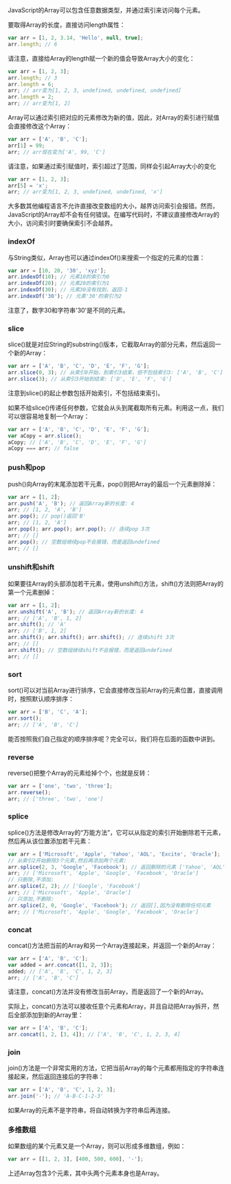 JavaScript的Array可以包含任意数据类型，并通过索引来访问每个元素。

要取得Array的长度，直接访问length属性：
```js
var arr = [1, 2, 3.14, 'Hello', null, true];
arr.length; // 6
```
请注意，直接给Array的length赋一个新的值会导致Array大小的变化：
```js
var arr = [1, 2, 3];
arr.length; // 3
arr.length = 6;
arr; // arr变为[1, 2, 3, undefined, undefined, undefined]
arr.length = 2;
arr; // arr变为[1, 2]
```
Array可以通过索引把对应的元素修改为新的值，因此，对Array的索引进行赋值会直接修改这个Array：
```js
var arr = ['A', 'B', 'C'];
arr[1] = 99;
arr; // arr现在变为['A', 99, 'C']
```
请注意，如果通过索引赋值时，索引超过了范围，同样会引起Array大小的变化
```js
var arr = [1, 2, 3];
arr[5] = 'x';
arr; // arr变为[1, 2, 3, undefined, undefined, 'x']
```
大多数其他编程语言不允许直接改变数组的大小，越界访问索引会报错。然而，JavaScript的Array却不会有任何错误。在编写代码时，不建议直接修改Array的大小，访问索引时要确保索引不会越界。
### indexOf
与String类似，Array也可以通过indexOf()来搜索一个指定的元素的位置：
```js
var arr = [10, 20, '30', 'xyz'];
arr.indexOf(10); // 元素10的索引为0
arr.indexOf(20); // 元素20的索引为1
arr.indexOf(30); // 元素30没有找到，返回-1
arr.indexOf('30'); // 元素'30'的索引为2
```
注意了，数字30和字符串'30'是不同的元素。
### slice
slice()就是对应String的substring()版本，它截取Array的部分元素，然后返回一个新的Array：
```js
var arr = ['A', 'B', 'C', 'D', 'E', 'F', 'G'];
arr.slice(0, 3); // 从索引0开始，到索引3结束，但不包括索引3: ['A', 'B', 'C']
arr.slice(3); // 从索引3开始到结束: ['D', 'E', 'F', 'G']
```
注意到slice()的起止参数包括开始索引，不包括结束索引。

如果不给slice()传递任何参数，它就会从头到尾截取所有元素。利用这一点，我们可以很容易地复制一个Array：
```js
var arr = ['A', 'B', 'C', 'D', 'E', 'F', 'G'];
var aCopy = arr.slice();
aCopy; // ['A', 'B', 'C', 'D', 'E', 'F', 'G']
aCopy === arr; // false
```
### push和pop
push()向Array的末尾添加若干元素，pop()则把Array的最后一个元素删除掉：
```js
var arr = [1, 2];
arr.push('A', 'B'); // 返回Array新的长度: 4
arr; // [1, 2, 'A', 'B']
arr.pop(); // pop()返回'B'
arr; // [1, 2, 'A']
arr.pop(); arr.pop(); arr.pop(); // 连续pop 3次
arr; // []
arr.pop(); // 空数组继续pop不会报错，而是返回undefined
arr; // []
```
### unshift和shift
如果要往Array的头部添加若干元素，使用unshift()方法，shift()方法则把Array的第一个元素删掉：
```js
var arr = [1, 2];
arr.unshift('A', 'B'); // 返回Array新的长度: 4
arr; // ['A', 'B', 1, 2]
arr.shift(); // 'A'
arr; // ['B', 1, 2]
arr.shift(); arr.shift(); arr.shift(); // 连续shift 3次
arr; // []
arr.shift(); // 空数组继续shift不会报错，而是返回undefined
arr; // []
```
### sort
sort()可以对当前Array进行排序，它会直接修改当前Array的元素位置，直接调用时，按照默认顺序排序：
```js
var arr = ['B', 'C', 'A'];
arr.sort();
arr; // ['A', 'B', 'C']
```
能否按照我们自己指定的顺序排序呢？完全可以，我们将在后面的函数中讲到。
### reverse
reverse()把整个Array的元素给掉个个，也就是反转：
```js
var arr = ['one', 'two', 'three'];
arr.reverse(); 
arr; // ['three', 'two', 'one']
```
### splice
splice()方法是修改Array的“万能方法”，它可以从指定的索引开始删除若干元素，然后再从该位置添加若干元素：
```js
var arr = ['Microsoft', 'Apple', 'Yahoo', 'AOL', 'Excite', 'Oracle'];
// 从索引2开始删除3个元素,然后再添加两个元素:
arr.splice(2, 3, 'Google', 'Facebook'); // 返回删除的元素 ['Yahoo', 'AOL', 'Excite']
arr; // ['Microsoft', 'Apple', 'Google', 'Facebook', 'Oracle']
// 只删除,不添加:
arr.splice(2, 2); // ['Google', 'Facebook']
arr; // ['Microsoft', 'Apple', 'Oracle']
// 只添加,不删除:
arr.splice(2, 0, 'Google', 'Facebook'); // 返回[],因为没有删除任何元素
arr; // ['Microsoft', 'Apple', 'Google', 'Facebook', 'Oracle']
```
### concat
concat()方法把当前的Array和另一个Array连接起来，并返回一个新的Array：
```js
var arr = ['A', 'B', 'C'];
var added = arr.concat([1, 2, 3]);
added; // ['A', 'B', 'C', 1, 2, 3]
arr; // ['A', 'B', 'C']
```
请注意，concat()方法并没有修改当前Array，而是返回了一个新的Array。

实际上，concat()方法可以接收任意个元素和Array，并且自动把Array拆开，然后全部添加到新的Array里：
```js
var arr = ['A', 'B', 'C'];
arr.concat(1, 2, [3, 4]); // ['A', 'B', 'C', 1, 2, 3, 4]
```
### join
join()方法是一个非常实用的方法，它把当前Array的每个元素都用指定的字符串连接起来，然后返回连接后的字符串：
```js
var arr = ['A', 'B', 'C', 1, 2, 3];
arr.join('-'); // 'A-B-C-1-2-3'
```
如果Array的元素不是字符串，将自动转换为字符串后再连接。
### 多维数组
如果数组的某个元素又是一个Array，则可以形成多维数组，例如：
```js
var arr = [[1, 2, 3], [400, 500, 600], '-'];
```
上述Array包含3个元素，其中头两个元素本身也是Array。
